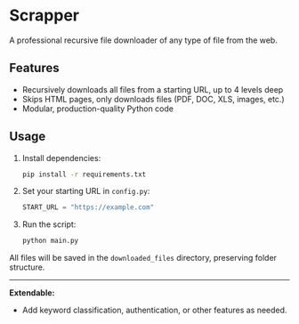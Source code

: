 # Scrapper

A professional recursive file downloader of any type of file from the web.

## Features
- Recursively downloads all files from a starting URL, up to 4 levels deep
- Skips HTML pages, only downloads files (PDF, DOC, XLS, images, etc.)
- Modular, production-quality Python code

## Usage

1. Install dependencies:
   ```bash
   pip install -r requirements.txt
   ```
2. Set your starting URL in `config.py`:
   ```python
   START_URL = "https://example.com"
   ```
3. Run the script:
   ```bash
   python main.py
   ```

All files will be saved in the `downloaded_files` directory, preserving folder structure.

---

**Extendable:**
- Add keyword classification, authentication, or other features as needed. 
